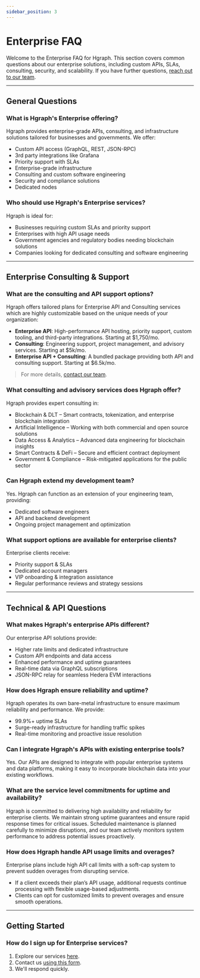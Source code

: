 ```yaml
---
sidebar_position: 3
---
```


# Enterprise FAQ

Welcome to the Enterprise FAQ for Hgraph. This section covers common questions about our enterprise solutions, including custom APIs, SLAs, consulting, security, and scalability. If you have further questions, [reach out to our team](https://www.hgraph.com/contact).

---

## General Questions

### What is Hgraph's Enterprise offering?
Hgraph provides enterprise-grade APIs, consulting, and infrastructure solutions tailored for businesses and governments. We offer:
- Custom API access (GraphQL, REST, JSON-RPC)
- 3rd party integrations like Grafana
- Priority support with SLAs
- Enterprise-grade infrastructure
- Consulting and custom software engineering
- Security and compliance solutions
- Dedicated nodes

### Who should use Hgraph's Enterprise services?
Hgraph is ideal for:
- Businesses requiring custom SLAs and priority support
- Enterprises with high API usage needs
- Government agencies and regulatory bodies needing blockchain solutions
- Companies looking for dedicated consulting and software engineering

---

## Enterprise Consulting & Support

### What are the consulting and API support options?

Hgraph offers tailored plans for Enterprise API and Consulting services which are highly customizable based on the unique needs of your organization:
- **Enterprise API**: High-performance API hosting, priority support, custom tooling, and third-party integrations. Starting at $1,750/mo.
- **Consulting**: Engineering support, project management, and advisory services. Starting at $5k/mo.
- **Enterprise API + Consulting**: A bundled package providing both API and consulting support. Starting at $6.5k/mo.

> For more details, [contact our team](https://www.hgraph.com/contact).

### What consulting and advisory services does Hgraph offer?
Hgraph provides expert consulting in:
- Blockchain & DLT – Smart contracts, tokenization, and enterprise blockchain integration
- Artificial Intelligence – Working with both commercial and open source solutions
- Data Access & Analytics – Advanced data engineering for blockchain insights
- Smart Contracts & DeFi – Secure and efficient contract deployment
- Government & Compliance – Risk-mitigated applications for the public sector

### Can Hgraph extend my development team?
Yes. Hgraph can function as an extension of your engineering team, providing:
- Dedicated software engineers
- API and backend development
- Ongoing project management and optimization

### What support options are available for enterprise clients?
Enterprise clients receive:
- Priority support & SLAs
- Dedicated account managers
- VIP onboarding & integration assistance
- Regular performance reviews and strategy sessions

---

## Technical & API Questions

### What makes Hgraph's enterprise APIs different?
Our enterprise API solutions provide:
- Higher rate limits and dedicated infrastructure
- Custom API endpoints and data access
- Enhanced performance and uptime guarantees
- Real-time data via GraphQL subscriptions
- JSON-RPC relay for seamless Hedera EVM interactions

### How does Hgraph ensure reliability and uptime?
Hgraph operates its own bare-metal infrastructure to ensure maximum reliability and performance. We provide:
- 99.9%+ uptime SLAs
- Surge-ready infrastructure for handling traffic spikes
- Real-time monitoring and proactive issue resolution

### Can I integrate Hgraph's APIs with existing enterprise tools?
Yes. Our APIs are designed to integrate with popular enterprise systems and data platforms, making it easy to incorporate blockchain data into your existing workflows.

### What are the service level commitments for uptime and availability?
Hgraph is committed to delivering high availability and reliability for enterprise clients. We maintain strong uptime guarantees and ensure rapid response times for critical issues. Scheduled maintenance is planned carefully to minimize disruptions, and our team actively monitors system performance to address potential issues proactively.

### How does Hgraph handle API usage limits and overages?
Enterprise plans include high API call limits with a soft-cap system to prevent sudden overages from disrupting service.
- If a client exceeds their plan’s API usage, additional requests continue processing with flexible usage-based adjustments.
- Clients can opt for customized limits to prevent overages and ensure smooth operations.

---

## Getting Started

### How do I sign up for Enterprise services?
1. Explore our services [here](https://www.hgraph.com/enterprise).
2. Contact us [using this form](https://www.hgraph.com/contact).
3. We'll respond quickly.